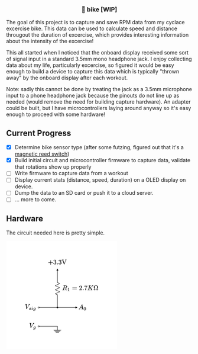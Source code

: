 <p align="center">
  <h3 align="center">🚴 bike [WIP]</h3>
  </p>
</p>

The goal of this project is to capture and save RPM data from my cyclace excercise bike. This data can be used to calculate speed and distance througout the duration of excercise, which provides interesting information about the intensity of the excercise!


This all started when I noticed that the onboard display received some sort of signal input in a standard 3.5mm mono headphone jack. I enjoy collecting data about my life, particularly excercise, so figured it would be easy enough to build a device to capture this data which is typically "thrown away" by the onboard display after each workout. 

Note: sadly this cannot be done by treating the jack as a 3.5mm microphone input to a phone headphone jack because the pinouts do not line up as needed (would remove the need for building capture hardware). An adapter could be built, but I have microcontrollers laying around anyway so it's easy enough to proceed with some hardware!

## Current Progress
- [x] Determine bike sensor type (after some futzing, figured out that it's a [magnetic reed switch](https://en.wikipedia.org/wiki/Reed_switch))
- [x] Build initial circuit and microcontroller firmware to capture data, validate that rotations show up properly
- [ ] Write firmware to capture data from a workout
- [ ] Display current stats (distance, speed, duration) on a OLED display on device.
- [ ] Dump the data to an SD card or push it to a cloud server.
- [ ] ... more to come. 

## Hardware
The circuit needed here is pretty simple.

<img src="circuits/circuit.jpg" width=300px />
